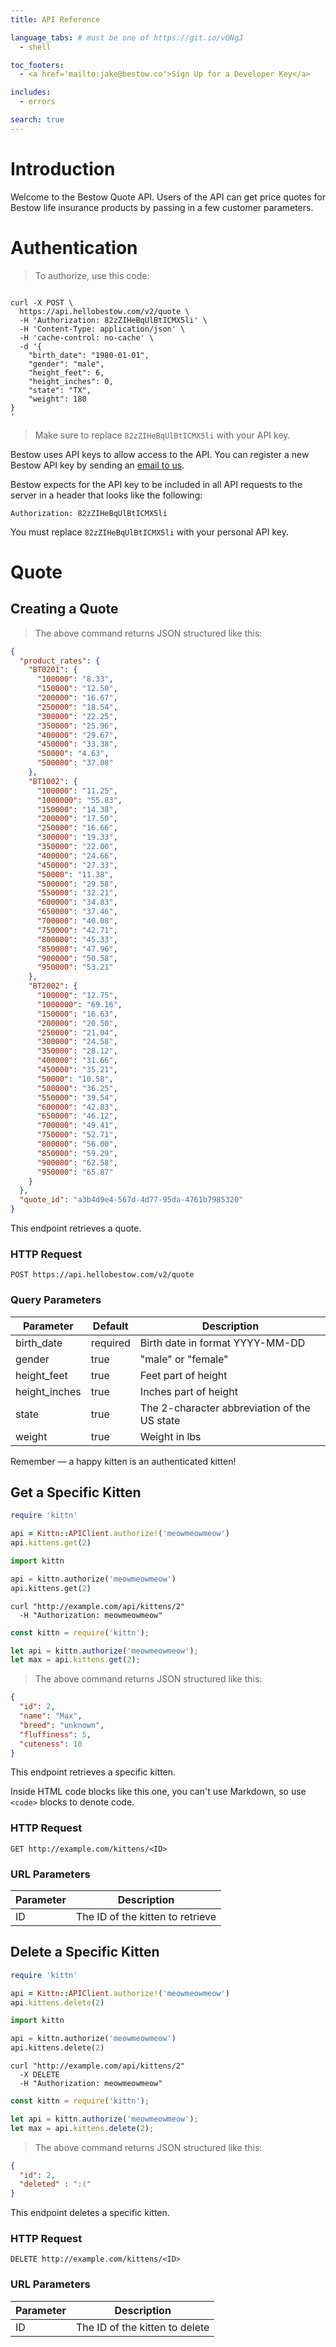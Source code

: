```yaml
---
title: API Reference

language_tabs: # must be one of https://git.io/vQNgJ
  - shell

toc_footers:
  - <a href='mailto:jake@bestow.co'>Sign Up for a Developer Key</a>

includes:
  - errors

search: true
---
```


# Introduction

Welcome to the Bestow Quote API.  Users of the API can get price quotes for Bestow life insurance products by passing in a few customer parameters. 

# Authentication

> To authorize, use this code:

```shell

curl -X POST \
  https://api.hellobestow.com/v2/quote \
  -H 'Authorization: 82zZIHeBqUlBtICMX5li' \
  -H 'Content-Type: application/json' \
  -H 'cache-control: no-cache' \
  -d '{
	"birth_date": "1980-01-01", 
	"gender": "male", 
	"height_feet": 6, 
	"height_inches": 0, 
	"state": "TX", 
	"weight": 180
}
'
```


> Make sure to replace `82zZIHeBqUlBtICMX5li` with your API key.

Bestow uses API keys to allow access to the API. You can register a new Bestow API key by sending an [email to us](mailto:jake@bestow.co). 

Bestow expects for the API key to be included in all API requests to the server in a header that looks like the following:

`Authorization: 82zZIHeBqUlBtICMX5li`

<aside class="notice">
You must replace <code>82zZIHeBqUlBtICMX5li</code> with your personal API key.
</aside>

# Quote

## Creating a Quote


> The above command returns JSON structured like this:

```json
{
  "product_rates": {
    "BT0201": {
      "100000": "8.33", 
      "150000": "12.50", 
      "200000": "16.67", 
      "250000": "18.54", 
      "300000": "22.25", 
      "350000": "25.96", 
      "400000": "29.67", 
      "450000": "33.38", 
      "50000": "4.63", 
      "500000": "37.08"
    }, 
    "BT1002": {
      "100000": "11.25", 
      "1000000": "55.83", 
      "150000": "14.38", 
      "200000": "17.50", 
      "250000": "16.66", 
      "300000": "19.33", 
      "350000": "22.00", 
      "400000": "24.66", 
      "450000": "27.33", 
      "50000": "11.38", 
      "500000": "29.58", 
      "550000": "32.21", 
      "600000": "34.83", 
      "650000": "37.46", 
      "700000": "40.08", 
      "750000": "42.71", 
      "800000": "45.33", 
      "850000": "47.96", 
      "900000": "50.58", 
      "950000": "53.21"
    }, 
    "BT2002": {
      "100000": "12.75", 
      "1000000": "69.16", 
      "150000": "16.63", 
      "200000": "20.50", 
      "250000": "21.04", 
      "300000": "24.58", 
      "350000": "28.12", 
      "400000": "31.66", 
      "450000": "35.21", 
      "50000": "10.58", 
      "500000": "36.25", 
      "550000": "39.54", 
      "600000": "42.83", 
      "650000": "46.12", 
      "700000": "49.41", 
      "750000": "52.71", 
      "800000": "56.00", 
      "850000": "59.29", 
      "900000": "62.58", 
      "950000": "65.87"
    }
  }, 
  "quote_id": "a3b4d9e4-567d-4d77-95da-4761b7985320"
}
```

This endpoint retrieves a quote.

### HTTP Request

`POST https://api.hellobestow.com/v2/quote`

### Query Parameters

Parameter | Default | Description
--------- | ------- | -----------
birth_date | required | Birth date in format YYYY-MM-DD
gender | true | "male" or "female"
height_feet | true | Feet part of height
height_inches | true | Inches part of height
state | true | The 2-character abbreviation of the US state
weight | true | Weight in lbs

<aside class="success">
Remember — a happy kitten is an authenticated kitten!
</aside>

## Get a Specific Kitten

```ruby
require 'kittn'

api = Kittn::APIClient.authorize!('meowmeowmeow')
api.kittens.get(2)
```

```python
import kittn

api = kittn.authorize('meowmeowmeow')
api.kittens.get(2)
```

```shell
curl "http://example.com/api/kittens/2"
  -H "Authorization: meowmeowmeow"
```

```javascript
const kittn = require('kittn');

let api = kittn.authorize('meowmeowmeow');
let max = api.kittens.get(2);
```

> The above command returns JSON structured like this:

```json
{
  "id": 2,
  "name": "Max",
  "breed": "unknown",
  "fluffiness": 5,
  "cuteness": 10
}
```

This endpoint retrieves a specific kitten.

<aside class="warning">Inside HTML code blocks like this one, you can't use Markdown, so use <code>&lt;code&gt;</code> blocks to denote code.</aside>

### HTTP Request

`GET http://example.com/kittens/<ID>`

### URL Parameters

Parameter | Description
--------- | -----------
ID | The ID of the kitten to retrieve

## Delete a Specific Kitten

```ruby
require 'kittn'

api = Kittn::APIClient.authorize!('meowmeowmeow')
api.kittens.delete(2)
```

```python
import kittn

api = kittn.authorize('meowmeowmeow')
api.kittens.delete(2)
```

```shell
curl "http://example.com/api/kittens/2"
  -X DELETE
  -H "Authorization: meowmeowmeow"
```

```javascript
const kittn = require('kittn');

let api = kittn.authorize('meowmeowmeow');
let max = api.kittens.delete(2);
```

> The above command returns JSON structured like this:

```json
{
  "id": 2,
  "deleted" : ":("
}
```

This endpoint deletes a specific kitten.

### HTTP Request

`DELETE http://example.com/kittens/<ID>`

### URL Parameters

Parameter | Description
--------- | -----------
ID | The ID of the kitten to delete

